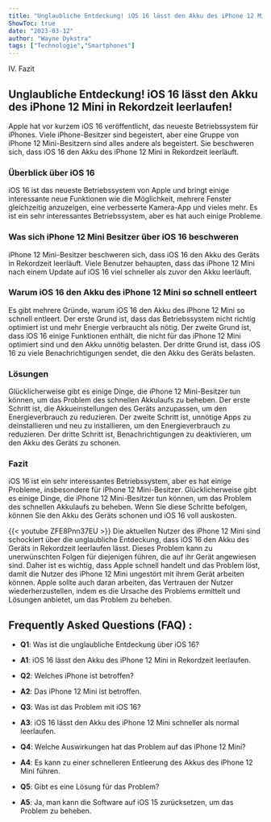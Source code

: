 ```yaml
---
title: "Unglaubliche Entdeckung! iOS 16 lässt den Akku des iPhone 12 Mini in Rekordzeit leerlaufen!"
ShowToc: true 
date: "2023-03-12"
author: "Wayne Dykstra" 
tags: ["Technologie","Smartphones"]
---
```

IV. Fazit

## Unglaubliche Entdeckung! iOS 16 lässt den Akku des iPhone 12 Mini in Rekordzeit leerlaufen!

Apple hat vor kurzem iOS 16 veröffentlicht, das neueste Betriebssystem für iPhones. Viele iPhone-Besitzer sind begeistert, aber eine Gruppe von iPhone 12 Mini-Besitzern sind alles andere als begeistert. Sie beschweren sich, dass iOS 16 den Akku des iPhone 12 Mini in Rekordzeit leerläuft.

### Überblick über iOS 16

iOS 16 ist das neueste Betriebssystem von Apple und bringt einige interessante neue Funktionen wie die Möglichkeit, mehrere Fenster gleichzeitig anzuzeigen, eine verbesserte Kamera-App und vieles mehr. Es ist ein sehr interessantes Betriebssystem, aber es hat auch einige Probleme.

### Was sich iPhone 12 Mini Besitzer über iOS 16 beschweren

iPhone 12 Mini-Besitzer beschweren sich, dass iOS 16 den Akku des Geräts in Rekordzeit leerläuft. Viele Benutzer behaupten, dass das iPhone 12 Mini nach einem Update auf iOS 16 viel schneller als zuvor den Akku leerläuft.

### Warum iOS 16 den Akku des iPhone 12 Mini so schnell entleert

Es gibt mehrere Gründe, warum iOS 16 den Akku des iPhone 12 Mini so schnell entleert. Der erste Grund ist, dass das Betriebssystem nicht richtig optimiert ist und mehr Energie verbraucht als nötig. Der zweite Grund ist, dass iOS 16 einige Funktionen enthält, die nicht für das iPhone 12 Mini optimiert sind und den Akku unnötig belasten. Der dritte Grund ist, dass iOS 16 zu viele Benachrichtigungen sendet, die den Akku des Geräts belasten.

### Lösungen

Glücklicherweise gibt es einige Dinge, die iPhone 12 Mini-Besitzer tun können, um das Problem des schnellen Akkulaufs zu beheben. Der erste Schritt ist, die Akkueinstellungen des Geräts anzupassen, um den Energieverbrauch zu reduzieren. Der zweite Schritt ist, unnötige Apps zu deinstallieren und neu zu installieren, um den Energieverbrauch zu reduzieren. Der dritte Schritt ist, Benachrichtigungen zu deaktivieren, um den Akku des Geräts zu schonen.

### Fazit

iOS 16 ist ein sehr interessantes Betriebssystem, aber es hat einige Probleme, insbesondere für iPhone 12 Mini-Besitzer. Glücklicherweise gibt es einige Dinge, die iPhone 12 Mini-Besitzer tun können, um das Problem des schnellen Akkulaufs zu beheben. Wenn Sie diese Schritte befolgen, können Sie den Akku des Geräts schonen und iOS 16 voll auskosten.

{{< youtube ZFE8Pnn37EU >}} 
Die aktuellen Nutzer des iPhone 12 Mini sind schockiert über die unglaubliche Entdeckung, dass iOS 16 den Akku des Geräts in Rekordzeit leerlaufen lässt. Dieses Problem kann zu unerwünschten Folgen für diejenigen führen, die auf ihr Gerät angewiesen sind. Daher ist es wichtig, dass Apple schnell handelt und das Problem löst, damit die Nutzer des iPhone 12 Mini ungestört mit ihrem Gerät arbeiten können. Apple sollte auch daran arbeiten, das Vertrauen der Nutzer wiederherzustellen, indem es die Ursache des Problems ermittelt und Lösungen anbietet, um das Problem zu beheben.

## Frequently Asked Questions (FAQ) :
- **Q1**: Was ist die unglaubliche Entdeckung über iOS 16? 
- **A1**: iOS 16 lässt den Akku des iPhone 12 Mini in Rekordzeit leerlaufen.

- **Q2**: Welches iPhone ist betroffen? 
- **A2**: Das iPhone 12 Mini ist betroffen.

- **Q3**: Was ist das Problem mit iOS 16? 
- **A3**: iOS 16 lässt den Akku des iPhone 12 Mini schneller als normal leerlaufen.

- **Q4**: Welche Auswirkungen hat das Problem auf das iPhone 12 Mini? 
- **A4**: Es kann zu einer schnelleren Entleerung des Akkus des iPhone 12 Mini führen.

- **Q5**: Gibt es eine Lösung für das Problem? 
- **A5**: Ja, man kann die Software auf iOS 15 zurücksetzen, um das Problem zu beheben.


